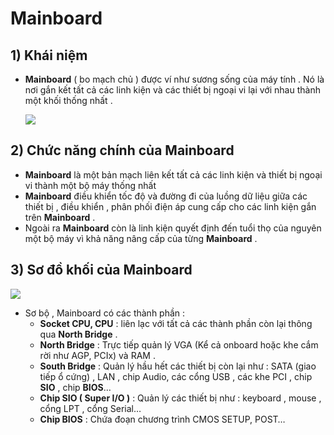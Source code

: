 # Mainboard
## **1) Khái niệm**
- **Mainboard** ( bo mạch chủ ) được ví như sương sống của máy tính . Nó là nơi gắn kết tất cả các linh kiện và các thiết bị ngoại vi lại với nhau thành một khối thống nhất .

    <img src=https://i.imgur.com/RgEMzWB.png>
## **2) Chức năng chính của Mainboard**
- **Mainboard** là một bản mạch liên kết tất cả các linh kiện và thiết bị ngoại vi thành một bộ máy thống nhất
- **Mainboard** điều khiển tốc độ  và đường đi của luồng dữ liệu giữa các thiết bị , điều khiển , phân phối điện áp cung cấp cho các linh kiện gắn trên **Mainboard** .
- Ngoài ra **Mainboard** còn là linh kiện quyết định đến tuổi thọ của nguyên một bộ máy vì khả năng nâng cấp của từng **Mainboard** .
## **3) Sơ đồ khối của Mainboard**
<img src=https://i.imgur.com/iieqtgg.png>

- Sơ bộ , Mainboard có các thành phần :
    - **Socket CPU, CPU** : liên lạc với tất cả các thành phần còn lại thông qua **North Bridge** .
    - **North Bridge** : Trực tiếp quản lý VGA (Kể cả onboard hoặc khe cắm rời như AGP, PCIx) và RAM .
    - **South Bridge** : Quản lý hầu hết các thiết bị còn lại như : SATA (giao tiếp ổ cứng) , LAN , chip Audio, các cổng USB , các khe PCI , chip **SIO** , chip **BIOS**…
    - **Chip SIO ( Super I/O )** : Quản lý các thiết bị như : keyboard , mouse , cổng LPT , cổng Serial…
    - **Chip BIOS** : Chứa đoạn chương trình CMOS SETUP, POST…
